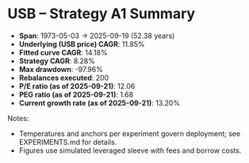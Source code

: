 # USB – Strategy A1 Summary

- **Span**: 1973-05-03 → 2025-09-19 (52.38 years)
- **Underlying (USB price) CAGR**: 11.85%
- **Fitted curve CAGR**: 14.18%
- **Strategy CAGR**: 8.28%
- **Max drawdown**: -97.96%
- **Rebalances executed**: 200
- **P/E ratio (as of 2025-09-21)**: 12.06
- **PEG ratio (as of 2025-09-21)**: 1.68
- **Current growth rate (as of 2025-09-21)**: 13.20%

Notes:

- Temperatures and anchors per experiment govern deployment; see EXPERIMENTS.md for details.
- Figures use simulated leveraged sleeve with fees and borrow costs.

